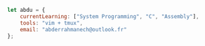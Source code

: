 ```javascript          
let abdu = {
    currentLearning: ["System Programming", "C", "Assembly"],
    tools: "vim + tmux",
    email: "abderrahmanech@outlook.fr"
};
```
<!--
```asm
section .data
    me:
        db "42", 0
        db "iOS,Systems,Flutter,C/C++,ASM", 0
        db "Vim + tmux", 0
        db "abderrahmanech@outlook.fr", 0
        db "@48k483x", 0
``` -->
<!--```c
struct abdu {
    char *learning[] = {"iOS", "Systems", "Flutter", "C/C++", "ASM"};
    char *tools = "Tmux + vim";
    char *email = "abderrahmanech@outlook.fr";
} me;
```
-->
